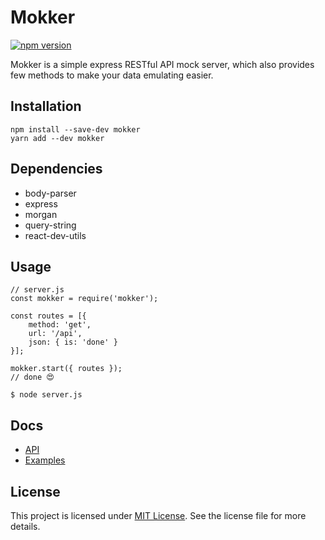 # Mokker
[
    ![npm version](https://d25lcipzij17d.cloudfront.net/badge.svg?id=js&type=6&v=0.2.0&x2=0)
](https://www.npmjs.com/package/mokker)

Mokker is a simple express RESTful API mock server, which also provides few methods to make your data emulating easier.

## Installation
```
npm install --save-dev mokker
yarn add --dev mokker
```

## Dependencies
- body-parser
- express
- morgan
- query-string
- react-dev-utils

## Usage

```
// server.js
const mokker = require('mokker');

const routes = [{
    method: 'get',
    url: '/api',
    json: { is: 'done' }
}];

mokker.start({ routes });
// done 😍
```

`$ node server.js`



## Docs

- [API](https://github.com/fidelman/mokker/blob/docs-generator/docs/api.md)
- [Examples](https://github.com/fidelman/mokker/blob/docs-generator/docs/examples.md)

## License

This project is licensed under [MIT License](https://github.com/fidelman/mokker/blob/master/LICENSE.md). See the license file for more details.
